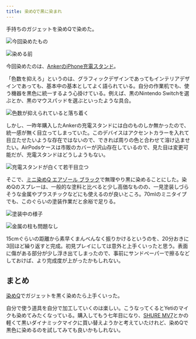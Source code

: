 ```yaml
---
title: 染めQで黒に染まれ
---
```

手持ちのガジェットを染めQで染めた。

![](https://lh6.googleusercontent.com/uWUlzGtZxEOxsb5KqU-0M-_1anow7E_UsxRKhs8QAaKPJJqUos8hAJZAL7mQ_rUGmlsdEj8zTZyH1R0oRhf-APBxx9oq9RuL84TQjtWQqJN2lHnR3WFvNZM48YBjmN7mzc8TYfsolanux4ZbZt0c50xTcO0KyOGc01deEaRzULekX5gCeKQ8Q3d8 "今回染めたもの")

![](https://lh5.googleusercontent.com/zOTmCtdKcRefv1HiIsO_hXJ_EVvJk0w-W-Fy-2__bGgu0sTNePCyCKFt2QPi-o_bQfWbAc-d0XyqBdTWPfm_ySHZJxgYlHaIwIyGII3fbPueL4xWJuH_PmmwMj77r8tjjqOxbKB6man0SUNUTppEVMSfi24w2I8O4boPFIWvpnMrdN6kZVNgEmTI "染める前")

今回染めたのは、[AnkerのiPhone充電スタンド](https://r7kamura.com/articles/2021-09-06-anker-iphone-stand)。

「色数を抑えろ」というのは、グラフィックデザインであってもインテリアデザインであっても、基本中の基本としてよく語られている。自分の作業机でも、使う機器を黒色に統一するよう心掛けている。例えば、黒のNintendo Switchを選ぶとか、黒のマウスパッドを選ぶといったような具合。

![](https://lh4.googleusercontent.com/sBNQSTHpUQYmjcXqvIw9PQFtQlw2lekJH33sAv9Nj4R3hZN-0dvAkwnAHoNI9cXNrUh1DMAr-zw8DVplqQhf9Aqk6zbjrqyriSZht8tMS48zssrVEVRDoUlEzbxdByMgH0bjs2rk5iNi4L-_tVSbbgw9Ig_4HZAHp5swomPBvavrJxu8v1EfpGse "色数が抑えられていると落ち着く")

しかし、一昨年購入したAnkerの充電スタンドには白のものしか無かったので、統一感が無く目立ってしまっていた。このデバイスはアクセントカラーを入れて目立たせたいような存在ではないので、できれば周りの色と合わせて溶け込ませたい。AirPodsケースは市販のカバーが沢山存在しているので、見た目は変更可能だが、充電スタンドはどうしようもない。

![](https://lh3.googleusercontent.com/sQiYbv2itpTb7oiyLTMEh8h5-Kz9gBOaHZ5UFjcounjz0MnPfGMia9vL3oSCdtGMtLpcJ6XKodXeJ7BkDEit9i-nB4It2z1mSGkvOweqMuXq_J1QXFApiw4XXISKAw2D0geSHrQCZyjo9-Wpm-ghZ4N-105nSE9083ZEoGshRWB_IiDo5VByAl6C "充電スタンドが白くて若干目立つ")

そこで、[ミニ染めQ エアゾール ブラック](https://www.amazon.co.jp/dp/B003QMFUKO)で無理やり黒に染めることにした。染めQのスプレーは、一般的な塗料と比べると少し高価なものの、一見塗装しづらそうな金属やプラスチックなどにも使えるのが良いところ。70mlのミニタイプでも、このぐらいの塗装作業だと余裕で足りる。

![](https://lh6.googleusercontent.com/fOsVvYwY85hoYss1MINCZsabyWt3rTisTYWAp9uwK4PX6DGnugjAeorKcLBtwc-zRSIhchZTHpeMkYQ47sMh6p4oD6373nlvquELjXmXLGZD8hR1sZI1WXhHPW-7sqocZS9mMwtUvFocOi6w1fj5u1_pxw_ttNqSMOZdd4R0GOBvr_3ObVdR6qBW "塗装中の様子")

![](https://lh3.googleusercontent.com/CpneHjg7JqKuq2q3jUAiEjV7RsKGP4_Co2JkcAYvdLBwaCfPW0aUOE8lLwh6h4heTlsbqYHXOBkaZwybniWnIvDsEI-w_MILcVtAdVawzS8kX_PgAThSqTntnrv4QCA8Si4Y1veLXBTbb06ZEOYJblAa8STq_fINSvSslSWHwewcmkPojW8qQ6-f "金属の柱も問題なし")

15cmぐらいの距離から素早くまんべんなく振りかけるというのを、20分おきに3回ほど繰り返すと完成。初見プレイにしては意外と上手くいったと思う。表面に傷がある部分が少し浮き出てしまったので、事前にサンドペーパーで擦るなどしておけば、より完成度が上がったかもしれない。

まとめ
---

[染めQ](https://www.amazon.co.jp/dp/B003QMFUKO)でガジェットを黒く染めたら上手くいった。

自分で使う道具を自分で加工していくのは楽しい。こうなってくるとYetiのマイクも染めてみたくなっている。購入してもう七年目になり、[SHURE MV7](https://www.amazon.co.jp/dp/B08KY7G1GV)とかの軽くて黒いダイナミックマイクに買い替えようかと考えていたけれど、染めQで黒色に染めるのを試してみても良いかもしれない。
